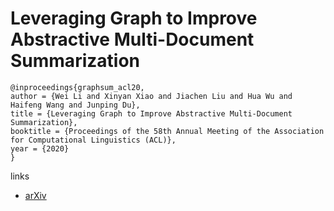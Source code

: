 # Leveraging Graph to Improve Abstractive Multi-Document Summarization

```
@inproceedings{graphsum_acl20,
author = {Wei Li and Xinyan Xiao and Jiachen Liu and Hua Wu and Haifeng Wang and Junping Du},
title = {Leveraging Graph to Improve Abstractive Multi-Document Summarization},
booktitle = {Proceedings of the 58th Annual Meeting of the Association for Computational Linguistics (ACL)},
year = {2020}
}
```

links
- [arXiv](https://arxiv.org/abs/2005.10043)
